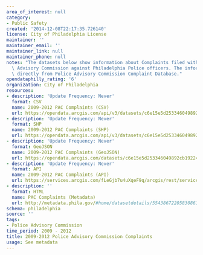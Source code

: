 ```yaml
---
area_of_interest: null
category:
- Public Safety
created: '2014-12-08T22:17:35.726140'
license: City of Philadelphia License
maintainer: ''
maintainer_email: ''
maintainer_link: null
maintainer_phone: null
notes: "The datasets below show information about Complaints filed with the Police\
  \ Advisory Commission against Philadelphia Police officers. The information comes\
  \ directly from Police Advisory Commission Complaint Database."
opendataphilly_rating: '6'
organization: City of Philadelphia
resources:
- description: 'Update Frequency: Never'
  format: CSV
  name: 2009-2012 PAC Complaints (CSV)
  url: https://opendata.arcgis.com/api/v3/datasets/c6e15e5d253346049892cb19224c742c_0/downloads/data?format=csv&spatialRefId=4326
- description: 'Update Frequency: Never'
  format: SHP
  name: 2009-2012 PAC Complaints (SHP)
  url: https://opendata.arcgis.com/api/v3/datasets/c6e15e5d253346049892cb19224c742c_0/downloads/data?format=csv&spatialRefId=4326
- description: 'Update Frequency: Never'
  format: GeoJSON
  name: 2009-2012 PAC Complaints (GeoJSON)
  url: https://opendata.arcgis.com/datasets/c6e15e5d253346049892cb19224c742c_0.geojson
- description: 'Update Frequency: Never'
  format: API
  name: 2009-2012 PAC Complaints (API)
  url: https://services.arcgis.com/fLeGjb7u4uXqeF9q/arcgis/rest/services/PAC_Complaints_2009_2012/FeatureServer/0/query?outFields=*&where=1%3D1
- description: ''
  format: HTML
  name: PAC Complaints (Metadata)
  url: http://metadata.phila.gov/#home/datasetdetails/5543867220583086178c4f2f/representationdetails/55438abc9b989a05172d0d64/
schema: philadelphia
source: ''
tags:
- Police Advisory Commission
time_period: 2009 - 2012
title: 2009-2012 Police Advisory Commission Complaints
usage: See metadata
---
```

